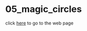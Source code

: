 # 05_magic_circles

click [here](https://damix48.github.io/web_js/05_magic_circles) to go to the web page

